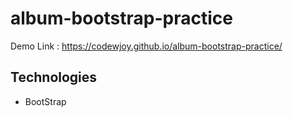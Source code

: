 # album-bootstrap-practice

Demo Link : https://codewjoy.github.io/album-bootstrap-practice/

## Technologies
* BootStrap
